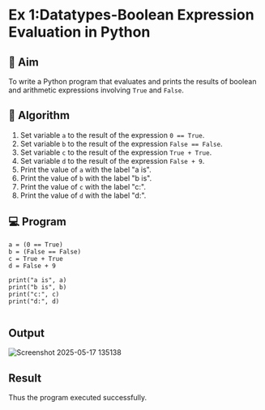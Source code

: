 
# Ex 1:Datatypes-Boolean Expression Evaluation in Python

## 🎯 Aim
To write a Python program that evaluates and prints the results of boolean and arithmetic expressions involving `True` and `False`.

## 🧠 Algorithm
1. Set variable `a` to the result of the expression `0 == True`.
2. Set variable `b` to the result of the expression `False == False`.
3. Set variable `c` to the result of the expression `True + True`.
4. Set variable `d` to the result of the expression `False + 9`.
5. Print the value of `a` with the label "a is".
6. Print the value of `b` with the label "b is".
7. Print the value of `c` with the label "c:".
8. Print the value of `d` with the label "d:".

## 💻 Program
```
a = (0 == True)      
b = (False == False)
c = True + True     
d = False + 9        

print("a is", a)     
print("b is", b)     
print("c:", c)       
print("d:", d)       


```

## Output
![Screenshot 2025-05-17 135138](https://github.com/user-attachments/assets/231f98ec-1d03-4b80-8c65-a3e345e4fb2a)

## Result
Thus the program executed successfully.
